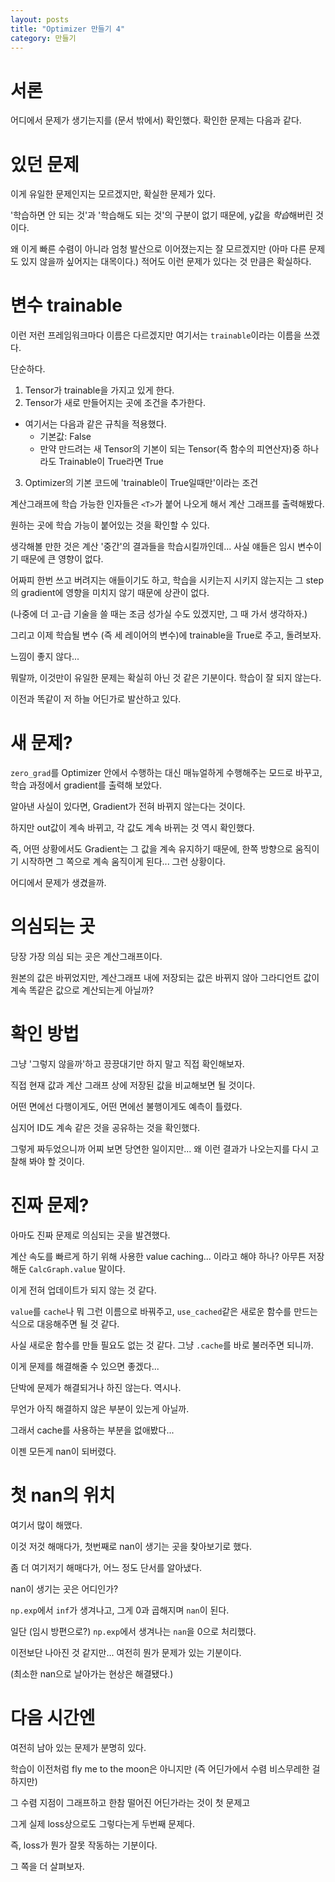 ```yaml
---
layout: posts
title: "Optimizer 만들기 4"
category: 만들기
---
```


# 서론

어디에서 문제가 생기는지를 (문서 밖에서) 확인했다. 확인한 문제는 다음과 같다.

# 있던 문제

이게 유일한 문제인지는 모르겠지만, 확실한 문제가 있다.

'학습하면 안 되는 것'과 '학습해도 되는 것'의 구분이 없기 때문에, y값을 *학습*해버린 것이다.

왜 이게 빠른 수렴이 아니라 엄청 발산으로 이어졌는지는 잘 모르겠지만 (아마 다른 문제도 있지 않을까 싶어지는 대목이다.) 적어도 이런 문제가 있다는 것 만큼은 확실하다.

# 변수 trainable

이런 저런 프레임워크마다 이름은 다르겠지만 여기서는 `trainable`이라는 이름을 쓰겠다.

단순하다.

1. Tensor가 trainable을 가지고 있게 한다.
2. Tensor가 새로 만들어지는 곳에 조건을 추가한다.
  - 여기서는 다음과 같은 규칙을 적용했다.
    - 기본값: False
    - 만약 만드려는 새 Tensor의 기본이 되는 Tensor(즉 함수의 피연산자)중 하나라도 Trainable이 True라면 True
3. Optimizer의 기본 코드에 'trainable이 True일때만'이라는 조건

계산그래프에 학습 가능한 인자들은 `<T>`가 붙어 나오게 해서 계산 그래프를 출력해봤다.

원하는 곳에 학습 가능이 붙어있는 것을 확인할 수 있다.

생각해볼 만한 것은 계산 '중간'의 결과들을 학습시킬까인데... 사실 얘들은 임시 변수이기 때문에 큰 영향이 없다.

어짜피 한번 쓰고 버려지는 애들이기도 하고, 학습을 시키는지 시키지 않는지는 그 step의 gradient에 영향을 미치지 않기 때문에 상관이 없다.

(나중에 더 고-급 기술을 쓸 때는 조금 성가실 수도 있겠지만, 그 때 가서 생각하자.)

그리고 이제 학습될 변수 (즉 세 레이어의 변수)에 trainable을 True로 주고, 돌려보자.

느낌이 좋지 않다...

뭐랄까, 이것만이 유일한 문제는 확실히 아닌 것 같은 기분이다. 학습이 잘 되지 않는다.

이전과 똑같이 저 하늘 어딘가로 발산하고 있다.

# 새 문제?

`zero_grad`를 Optimizer 안에서 수행하는 대신 매뉴얼하게 수행해주는 모드로 바꾸고, 학습 과정에서 gradient를 출력해 보았다.

알아낸 사실이 있다면, Gradient가 전혀 바뀌지 않는다는 것이다.

하지만 out값이 계속 바뀌고, 각 값도 계속 바뀌는 것 역시 확인했다.

즉, 어떤 상황에서도 Gradient는 그 값을 계속 유지하기 때문에, 한쪽 방향으로 움직이기 시작하면 그 쪽으로 계속 움직이게 된다... 그런 상황이다.

어디에서 문제가 생겼을까.

# 의심되는 곳

당장 가장 의심 되는 곳은 계산그래프이다.

원본의 값은 바뀌었지만, 계산그래프 내에 저장되는 값은 바뀌지 않아 그라디언트 값이 계속 똑같은 값으로 계산되는게 아닐까?

# 확인 방법

그냥 '그렇지 않을까'하고 끙끙대기만 하지 말고 직접 확인해보자.

직접 현재 값과 계산 그래프 상에 저장된 값을 비교해보면 될 것이다.

어떤 면에선 다행이게도, 어떤 면에선 불행이게도 예측이 틀렸다.

심지어 ID도 계속 같은 것을 공유하는 것을 확인했다.

그렇게 짜두었으니까 어찌 보면 당연한 일이지만... 왜 이런 결과가 나오는지를 다시 고찰해 봐야 할 것이다.

# 진짜 문제?

아마도 진짜 문제로 의심되는 곳을 발견했다.

계산 속도를 빠르게 하기 위해 사용한 value caching... 이라고 해야 하나? 아무튼 저장해둔 `CalcGraph.value` 말이다.

이게 전혀 업데이트가 되지 않는 것 같다.

`value`를 `cache`나 뭐 그런 이름으로 바꿔주고, `use_cached`같은 새로운 함수를 만드는 식으로 대응해주면 될 것 같다.

사실 새로운 함수를 만들 필요도 없는 것 같다. 그냥 `.cache`를 바로 불러주면 되니까.

이게 문제를 해결해줄 수 있으면 좋겠다...

단박에 문제가 해결되거나 하진 않는다. 역시나.

무언가 아직 해결하지 않은 부분이 있는게 아닐까.

그래서 cache를 사용하는 부분을 없애봤다...

이젠 모든게 nan이 되버렸다.

# 첫 nan의 위치

여기서 많이 해맸다.

이것 저것 해매다가, 첫번째로 nan이 생기는 곳을 찾아보기로 했다.

좀 더 여기저기 해매다가, 어느 정도 단서를 알아냈다.

nan이 생기는 곳은 어디인가?

`np.exp`에서 `inf`가 생겨나고, 그게 0과 곱해지며 `nan`이 된다.

일단 (임시 방편으로?) `np.exp`에서 생겨나는 `nan`을 0으로 처리했다.

이전보단 나아진 것 같지만... 여전히 뭔가 문제가 있는 기분이다.

(최소한 nan으로 날아가는 현상은 해결됐다.)

# 다음 시간엔

여전히 남아 있는 문제가 분명히 있다.

학습이 이전처럼 fly me to the moon은 아니지만 (즉 어딘가에서 수렴 비스무레한 걸 하지만)

그 수렴 지점이 그래프하고 한참 떨어진 어딘가라는 것이 첫 문제고

그게 실제 loss상으로도 그렇다는게 두번째 문제다.

즉, loss가 뭔가 잘못 작동하는 기분이다.

그 쪽을 더 살펴보자. 

